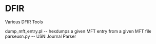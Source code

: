 DFIR
====

Various DFIR Tools

dump_mft_entry.pl -- hexdumps a given MFT entry from a given MFT file
parseusn.py -- USN Journal Parser

